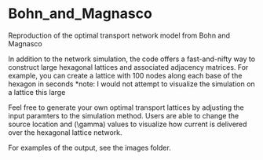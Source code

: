 # Bohn_and_Magnasco
Reproduction of the optimal transport network model from Bohn and Magnasco

In addition to the network simulation, the code offers a fast-and-nifty way to construct large 
hexagonal lattices and associated adjacency matrices. For example, you can create a lattice with 100 nodes along each 
base of the hexagon in seconds *note: I would not attempt to visualize the simulation on a lattice this large 

Feel free to generate your own optimal transport lattices by adjusting the input paramters to the simulation method.
Users are able to change the source location and (\gamma) values to visualize how current is delivered over the hexagonal
lattice network.

For examples of the output, see the images  folder.
